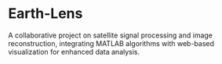 # Earth-Lens
A collaborative project on satellite signal processing and image reconstruction, integrating MATLAB algorithms with web-based visualization for enhanced data analysis.
